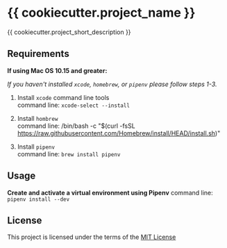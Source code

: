 {{ cookiecutter.project_name }}
===============================

{{ cookiecutter.project_short_description }}

Requirements
------------
__If using Mac OS 10.15 and greater:__

*If you haven't installed `xcode`, `homebrew`, or `pipenv` please follow steps 1-3.*

1. Install `xcode` command line tools<br/>
command line: `xcode-select --install`

2. Install `hombrew`<br/>
command line: /bin/bash -c "$(curl -fsSL https://raw.githubusercontent.com/Homebrew/install/HEAD/install.sh)"

3. Install `pipenv`<br/>
command line: `brew install pipenv`

Usage
-----

__Create and activate a virtual environment using Pipenv__
command line: `pipenv install --dev`<br/>


 
License
-------
This project is licensed under the terms of the [MIT License](/LICENSE)
